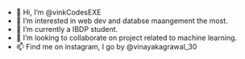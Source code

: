 - 👋 Hi, I’m @vinkCodesEXE
- 👀 I’m interested in web dev and databse maangement the most.
- 🌱 I’m currently a IBDP student.
- 💞️ I’m looking to collaborate on project related to machine learning.
- 📫 Find me on instagram, I go by @vinayakagrawal_30

<!---
vinkCodesEXE/vinkCodesEXE is a ✨ special ✨ repository because its `README.md` (this file) appears on your GitHub profile.
You can click the Preview link to take a look at your changes.
--->
